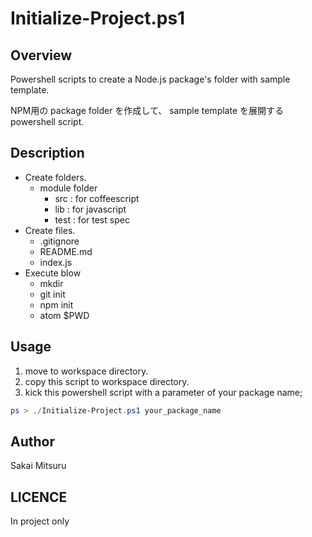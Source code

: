 ﻿Initialize-Project.ps1
======
## Overview
Powershell scripts to create a Node.js package's folder with sample template.  

NPM用の package folder を作成して、 sample template を展開する powershell script.

## Description
* Create folders.
  + module folder
    - src  : for coffeescript
    - lib  : for javascript
    - test : for test spec
* Create files.
  + .gitignore
  + README.md
  + index.js  
* Execute blow
  + mkdir
  + git init
  + npm init
  + atom $PWD

## Usage
1. move to workspace directory.
2. copy this script to workspace directory.
3. kick this powershell script with a parameter of your package name;
```powershell
ps > ./Initialize-Project.ps1 your_package_name
```
## Author
Sakai Mitsuru

## LICENCE
In project only
